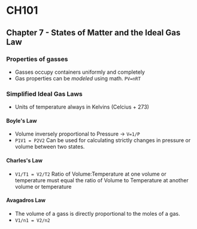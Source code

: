 # CH101
## Chapter 7 - States of Matter and the Ideal Gas Law
### Properties of gasses
- Gasses occupy containers uniformly and completely
- Gas properties can be _modeled_ using math. ``PV=nRT``
### Simplified Ideal Gas Laws
- Units of temperature always in Kelvins (Celcius + 273)
#### Boyle's Law
- Volume inversely proportional to Pressure -> ``V=1/P``
- ``P1V1 = P2V2`` Can be used for calculating strictly changes in pressure or volume between two states.
#### Charles's Law
- ``V1/T1 = V2/T2`` Ratio of Volume:Temperature at one volume or temperature must equal the ratio of Volume to Temperature at another volume or temperature
#### Avagadros Law
- The volume of a gass is directly proportional to the moles of a gas.
- ``V1/n1 = V2/n2``

